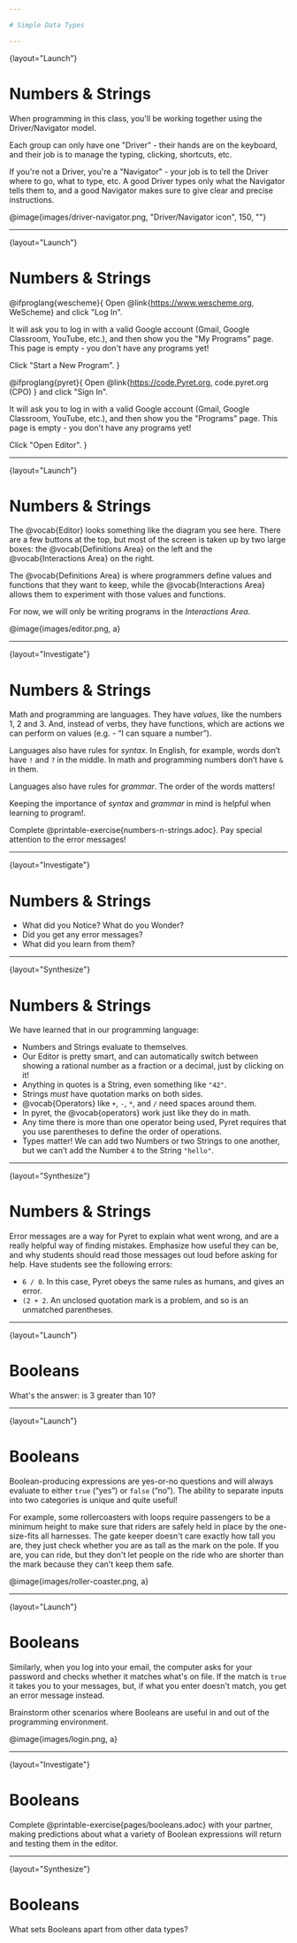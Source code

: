 ```yaml
---

# Simple Data Types

---
```

{layout="Launch"}
# Numbers & Strings 

When programming in this class, you'll be working together using the Driver/Navigator model. 

Each group can only have one "Driver" - their hands are on the keyboard, and their job is to manage the typing, clicking, shortcuts, etc. 

If you're not a Driver, you're a "Navigator" - your job is to tell the Driver where to go, what to type, etc. A good Driver types only what the Navigator tells them to, and a good Navigator makes sure to give clear and precise instructions.

@image{images/driver-navigator.png, "Driver/Navigator icon", 150, ""}


---
{layout="Launch"}
# Numbers & Strings

@ifproglang{wescheme}{
Open @link{https://www.wescheme.org, WeScheme} and click "Log In". 

It will ask you to log in with a valid Google account (Gmail, Google Classroom, YouTube, etc.), and then show you the "My Programs" page. This page is empty - you don't have any programs yet! 

Click "Start a New Program".
}

@ifproglang{pyret}{
Open @link{https://code.Pyret.org, code.pyret.org (CPO) } and click "Sign In". 

It will ask you to log in with a valid Google account (Gmail, Google Classroom, YouTube, etc.), and then show you the "Programs" page. This page is empty - you don't have any programs yet! 

Click "Open Editor".
}

---
{layout="Launch"}
# Numbers & Strings

The @vocab{Editor} looks something like the diagram you see here. There are a few buttons at the top, but most of the screen is taken up by two large boxes: the @vocab{Definitions Area} on the left and the @vocab{Interactions Area} on the right.

The @vocab{Definitions Area} is where programmers define values and functions that they want to keep, while the @vocab{Interactions Area} allows them to experiment with those values and functions. 

For now, we will only be writing programs in the *Interactions Area*.

@image{images/editor.png, a}

---
{layout="Investigate"}
# Numbers & Strings

Math and programming are languages. They have *values*, like the numbers 1, 2 and 3. And, instead of verbs, they have functions, which are actions we can perform on values (e.g. - “I can square a number”).

Languages also have rules for *syntax*. In English, for example, words don’t have `!` and `?` in the middle. In math and programming numbers don’t have `&` in them.

Languages also have rules for *grammar*. The order of the words matters!

Keeping the importance of *syntax* and *grammar* in mind is helpful when learning to program!.

Complete @printable-exercise{numbers-n-strings.adoc}. Pay special attention to the error messages!

---
{layout="Investigate"}
# Numbers & Strings

- What did you Notice? What do you Wonder?
- Did you get any error messages? 
- What did you learn from them? 

<!--
Most of the error messages we've just seen were drawing our attention to syntax errors: Missing commas, unclosed strings, etc.

Common Misconceptions: In Pyret, writing decimals as `.5` (without the leading zero) results in a syntax error. Make sure students understand that Pyret needs decimals to start with a zero!}. 
 -->

---
{layout="Synthesize"}
# Numbers & Strings

We have learned that in our programming language:

- Numbers and Strings evaluate to themselves.
- Our Editor is pretty smart, and can automatically switch between showing a rational number as a fraction or a decimal, just by clicking on it!
- Anything in quotes is a String, even something like `"42"`.
- Strings _must_ have quotation marks on both sides.
- @vocab{Operators} like `+`, `-`, `*`, and `/` need spaces around them.
- In pyret, the @vocab{operators} work just like they do in math.
- Any time there is more than one operator being used, Pyret requires that you use parentheses to define the order of operations.
- Types matter! We can add two Numbers or two Strings to one another, but we can’t add the Number `4` to the String `"hello"`.


---
{layout="Synthesize"}
# Numbers & Strings

Error messages are a way for Pyret to explain what went wrong, and are a really helpful way of finding mistakes. Emphasize how useful they can be, and why students should read those messages out loud before asking for help. Have students see the following errors:

- `6 / 0`. In this case, Pyret obeys the same rules as humans, and gives an error.
- `(2 + 2`. An unclosed quotation mark is a problem, and so is an unmatched parentheses.


---
{layout="Launch"}
# Booleans 

What's the answer: is 3 greater than 10?

---
{layout="Launch"}
# Booleans

Boolean-producing expressions are yes-or-no questions and will always evaluate to either `true` (“yes”) or `false` (“no”).  The ability to separate inputs into two categories is unique and quite useful!

For example, some rollercoasters with loops require passengers to be a minimum height to make sure that riders are safely held in place by the one-size-fits all harnesses. The gate keeper doesn't care exactly how tall you are, they just check whether you are as tall as the mark on the pole. If you are, you can ride, but they don't let people on the ride who are shorter than the mark because they can't keep them safe.  

@image{images/roller-coaster.png, a}

--- 
{layout="Launch"}
# Booleans

Similarly, when you log into your email, the computer asks for your password and checks whether it matches what's on file. If the match is `true` it takes you to your messages, but, if what you enter doesn't match, you get an error message instead.

Brainstorm other scenarios where Booleans are useful in and out of the programming environment.

@image{images/login.png, a}

---
{layout="Investigate"}
# Booleans

Complete @printable-exercise{pages/booleans.adoc} with your partner, making predictions about what a variety of Boolean expressions will return and testing them in the editor.

---
{layout="Synthesize"}
# Booleans

What sets Booleans apart from other data types?
